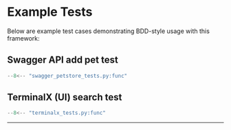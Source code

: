 # Example Tests

Below are example test cases demonstrating BDD-style usage with this framework:

## Swagger API add pet test

```python
--8<-- "swagger_petstore_tests.py:func"
```

## TerminalX (UI) search test

```python
--8<-- "terminalx_tests.py:func"
```

---
